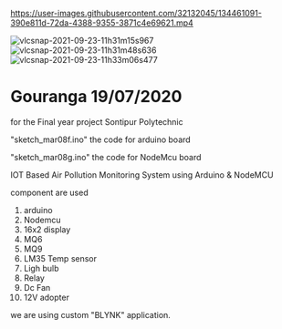 

https://user-images.githubusercontent.com/32132045/134461091-390e811d-72da-4388-9355-3871c4e69621.mp4

![vlcsnap-2021-09-23-11h31m15s967](https://user-images.githubusercontent.com/32132045/134461118-e08019ec-0286-4bb2-aacd-5ed0af0c2833.png)
![vlcsnap-2021-09-23-11h31m48s636](https://user-images.githubusercontent.com/32132045/134461121-cd457f57-44eb-4f6f-972a-e2dbfe6e68ea.png)
![vlcsnap-2021-09-23-11h33m06s477](https://user-images.githubusercontent.com/32132045/134461124-abdb323d-41bc-4555-b444-71c43584262a.png)
# Gouranga 19/07/2020

for the Final year project
Sontipur Polytechnic

"sketch_mar08f.ino"
the code for arduino board

"sketch_mar08g.ino"
the code for NodeMcu board

IOT Based Air Pollution Monitoring System using Arduino & NodeMCU
 
component are used

1. arduino
2. Nodemcu
3. 16x2 display
4. MQ6
5. MQ9
6. LM35 Temp sensor
7. Ligh bulb
8. Relay
9. Dc Fan
10. 12V adopter

we are using custom "BLYNK" application.

